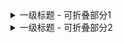 <details>
<summary>一级标题 - 可折叠部分1</summary>
这是一级内容部分1。
    <details>
    <summary>二级标题 - 可折叠部分1.1</summary>
    这是二级内容部分1.1。
        <details>
        <summary>三级标题 - 可折叠部分1.1.1</summary>
        这是三级内容部分1.1.1。
        </details>
    </details>
</details>
<details>
<summary>一级标题 - 可折叠部分2</summary>
这是一级内容部分2。
</details>
